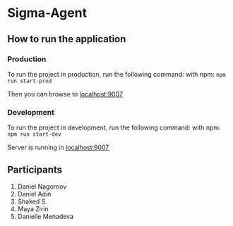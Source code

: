 # Sigma-Agent

## How to run the application

### Production

To run the project in production, run the following command:
with npm: `npm run start-prod`

Then you can browse to [localhost:9007](localhost:9007)

### Development

To run the project in development, run the following command:
with npm: `npm run start-dev`

Server is running in [localhost:9007](localhost:9007)

## Participants

1. Daniel Nagornov
2. Daniel Adin
3. Shaked S.
4. Maya Zirin
5. Danielle Menadeva
